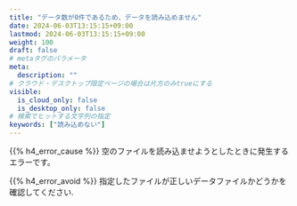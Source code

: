 ```yaml
---
title: "データ数が0件であるため、データを読み込めません"
date: 2024-06-03T13:15:15+09:00
lastmod: 2024-06-03T13:15:15+09:00
weight: 100
draft: false
# metaタグのパラメータ
meta:
  description: ""
# クラウド・デスクトップ限定ページの場合は片方のみtrueにする
visible:
  is_cloud_only: false
  is_desktop_only: false
# 検索でヒットする文字列の指定
keywords: ["読み込めない"]
---
```


{{% h4_error_cause %}}
空のファイルを読み込ませようとしたときに発生するエラーです。  

{{% h4_error_avoid %}}
指定したファイルが正しいデータファイルかどうかを確認してください.  
